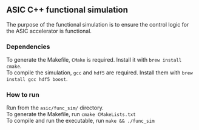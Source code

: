 ## ASIC C++ functional simulation
The purpose of the functional simulation is to ensure the control logic for the ASIC accelerator is functional.

### Dependencies
To generate the Makefile, `CMake` is required. Install it with `brew install cmake`. \
To compile the simulation, `gcc` and `hdf5` are required. Install them with `brew install gcc hdf5 boost`.

### How to run
Run from the `asic/func_sim/` directory. \
To generate the Makefile, run `cmake CMakeLists.txt` \
To compile and run the executable, run `make && ./func_sim`